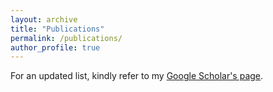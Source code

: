 ```yaml
---
layout: archive
title: "Publications"
permalink: /publications/
author_profile: true
---
```


For an updated list, kindly refer to my [Google Scholar's page](https://scholar.google.com/citations??hl=en&user=bpxs0sIAAAAJ).
<!--
## Conferences

* **Raghav Jain**, Daivik Sojitra, Arkadeep Acharya, Sriparna Saha, Adam Jatowt, and Sandipan Dandapat, "Do Language Models Have a Common Sense regarding Time? Revisiting Temporal Commonsense Reasoning in the Era of Large Language Models" EMNLP 23. \[Preprint Coming Soon\]
* **Raghav Jain**, Tulika Saha, Jhagrut Lalwani, and Sriparna Saha, "Can you Summarize my learnings? Towards Multi-modal Perspective-based Educational Dialogue Summarization" EMNLP 23. \[Preprint Coming Soon\]
* Krishanu Maity\*, **Raghav Jain**\*, Prince Jha\* , Sriparna Saha1 and Pushpak Bhattacharyya, "GenEx: A Commonsense-aware Unified Generative Framework for Explainable Cyberbullying Detection" EMNLP 23. \[Preprint Coming Soon\]
  
* Apoorva Singh\*, **Raghav Jain**\*, Sriparna Saha, "Reimagining Complaint Analysis: Adopting Seq2Path for a Generative Text-to-Text Framework" AACL-IJCNLP 2023. \[Preprint Coming Soon\]

* Apoorva Singh, Apoorv Verma, **Raghav Jain**, Sriparna Saha, "Investigating the Impact of Multimodality and External
Knowledge in Aspect-level Complaint and Sentiment Analysis" CIKM 2023 \[[Paper](https://dl.acm.org/doi/10.1145/3583780.3614937/)\]

* **Raghav Jain**\*, Apoorva Singh\*, Vivek Gangwar, Sriparna Saha, "AbCoRD: Exploiting multimodal generative approach for Aspect-based Complaint and Rationale Detection" ACM MultiMedia 2023. \[[Paper](https://dl.acm.org/doi/10.1145/3581783.3613776/)\]

* **Raghav Jain**, Tulika Saha, Sriparna Saha, "T-VAKS: A Tutoring-based Multimodal Dialog System via Knowledge Selection" ECAI 2023  \[[Paper](https://www.researchgate.net/publication/374324622_T-VAKS_A_Tutoring-Based_Multimodal_Dialog_System_via_Knowledge_Selection)\]

* John Nay, David Karamardian, Sarah Lawsky, Wenting Tao, Meghana Bhat, **Raghav Jain**, Aaron Travis Lee, Jonathan H. Choi, Jungo Kasai,  "Large Language Models As Tax Attorneys: A Case Study in Legal Capabilities Emergence" Phil. Trans. of the Royal Society A 2023  \[[Paper](https://arxiv.org/abs/2306.07075)\]

* **Raghav Jain**\*, Apoorv Verma\*, Apoorva Singh, Vivek Gangwar, Sriparna Saha, "Aspect-based Complaint and Cause Detection: A Multimodal Generative Framework with External Knowledge Infusion" ECML 2023. \[[Paper](https://www.springerprofessional.de/aspect-based-complaint-and-cause-detection-a-multimodal-generati/26052040)\]

* Apoorva Singh\*, **Raghav Jain**\*, Prince Jha, Sriparna Saha, "Peeking inside the black box: A Commonsense-aware Generative Framework for Explainable Complaint Detection" ACL 2023. \[[Paper](https://aclanthology.org/2023.acl-long.404/)\]

* Prince Jha\*, Krishanu Maity\*, **Raghav Jain**, Sriparna Saha, Pushpak Bhattacharyya, "Explain Thyself Bully': Sentiment Aided Cyberbullying Detection with Explanation" ICDAR 2023. \[[Paper](https://link.springer.com/chapter/10.1007/978-3-031-41682-8_9)\]

* **Raghav Jain**, Krishanu Maity, Prince Jha, Sriparna Saha, "Generative models vs Discriminative models: Which performs better in detecting cyberbullying in memes?" IJCNN 2023. \[[Paper](https://ieeexplore.ieee.org/document/10191363/)\]

* Sharmistha Das, Apoorva Singh, **Raghav Jain**, Sriparna Saha, Alka Maurya, "Let the model make financial senses: a Text2Text generative approach for financial complaint identification", PAKDD 2023. \[[Paper](https://link.springer.com/chapter/10.1007/978-3-031-33380-4_5)\]

* **Raghav Jain**, Tulika Saha, Souhitya Chakraborty, Sriparna Saha, ”Domain Infused Conversational Response
Generation for Tutoring based Virtual Agent”, IJCNN 2022. \[[Paper](https://ieeexplore.ieee.org/document/9892890/)]

* **Raghav Jain**\*, Vaibhav Mavi\*, Anubhav Jangra*, Sriparna Saha. WIDAR - Weighted Input Document Augmented ROUGE. 44th European Conference on Information Retrieval, 2022. \[[Paper](https://arxiv.org/abs/2201.09282)\]

* **Raghav Jain**\*, Prashant Kumar\*, Shivam Chaudhary\*, Sanjay Kumar, “Solving Community Detection in Social Networks: A comprehensive study”, ICCMC 2021. \[[Paper](https://ieeexplore.ieee.org/document/9418412)]

* Anubhav Jangra\*, **Raghav Jain**\*, Vaibhav Mavi\*, Sriparna Saha, Pushpak Bhattacharyya. Semantic Extractor-Paraphraser based Abstractive Summarization. 17th International Conference on Natural Language Processing (ICON), 2020. \[[Paper](https://arxiv.org/abs/2105.01296)\]

## Workshops

* Divyansh Singhvi\*, Andrej Erkelens\*, **Raghav Jain**\*, Diganta Misra, and Naomi Saphra, "Shapley Interactions for Complex Feature Attribution" ATTRIB 2023 (NeurIPS'23-W). \[Preprint Coming Soon\]
* Aditya Surve, Archit Rathod, Mokshit Surana, Gautam Malpani, Aneesh Shamraj, Sainath Reddy Sankepally, **Raghav Jain**, Swapneel S Mehta, "Multiagent Simulators for Social Networks" MASEC (NeurIPS'23-W).\[Preprint Coming Soon\]
* Deep Gandhi*, **Raghav Jain**\*, Jay Gala*, Jhagrut Lalwani*, Swapneel S Mehta*, "Expanding Access to ML Research through Student-led Collaboratives", NeurIPS 2022 Workshop WBRC. \[[Paper](https://openreview.net/pdf?id=YBk2jG7MEaX)\]

## Journals

* Krishanu maity, Nilabja Ghosh, **Raghav Jain**, Sriparna Saha, Pushpak Bhattacharyya,  "StereoHate: Towards Identifying Stereotypical Bias and Target Group in Hate Speech Detection" Natural Language Engineering journal, 2023. \[[Paper](https://www.cse.iitb.ac.in/~pb/papers/nle23-stereohate.pdf)\]

## Preprints

* **Raghav Jain**, Anubhav Jangra, Sriparna Saha, Adam Jatowt. "A survey on medical document summarization". \[[Paper](https://arxiv.org/abs/2212.01669)\]



\* - equal contribution
-->



